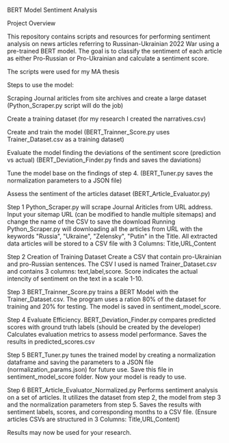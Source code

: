 BERT Model Sentiment Analysis

Project Overview

This repository contains scripts and resources for performing sentiment analysis on news articles referring to Russinan-Ukrainian 2022 War using a pre-trained BERT model. The goal is to classify the sentiment of each article as either Pro-Russian or Pro-Ukrainian and calculate a sentiment score.

The scripts were used for my MA thesis

Steps to use the model:

Scraping Journal ariticles from site archives and create a large dataset (Python_Scraper.py script will do the job)

Create a training dataset (for my research I created the narratives.csv)

Create and train the model (BERT_Trainner_Score.py uses Trainer_Dataset.csv as a training dataset)

Evaluate the model finding the deviations of the sentiment score (prediction vs actual) (BERT_Deviation_Finder.py finds and saves the daviations)

Tune the model base on the findings of step 4. (BERT_Tuner.py saves the normalization parameters to a JSON file)

Assess the sentiment of the articles dataset (BERT_Article_Evaluator.py)

Step 1 Python_Scraper.py will scrape Journal Ariticles from URL address. Input your sitemap URL (can be modified to handle multiple sitemaps) and change the name of the CSV to save the download Running Python_Scraper.py will downloading all the articles from URL with the keywords "Russia", "Ukraine", "Zelensky", "Putin" in the Title. All extracted data articles will be stored to a CSV file with 3 Columns: Title,URL,Content

Step 2 Creation of Training Dataset Create a CSV that contain pro-Ukrainian and pro-Russian sentences. The CSV I used is named Trainer_Dataset.csv and contains 3 columns: text,label,score. Score indicates the actual intencity of sentiment on the text in a scale 1-10.

Step 3 BERT_Trainner_Score.py trains a BERT Model with the Trainer_Dataset.csv. The program uses a ration 80% of the dataset for training and 20% for testing. The model is saved in sentiment_model_score.

Step 4 Evaluate Efficiency. BERT_Deviation_Finder.py compares predicted scores with ground truth labels (should be created by the developer) Calculates evaluation metrics to assess model performance. Saves the results in predicted_scores.csv

Step 5 BERT_Tuner.py tunes the trained model by creating a normalization dataframe and saving the parameters to a JSON file (normalization_params.json) for future use. Save this file in sentiment_model_score folder. Now your model is ready to use.

Step 6 BERT_Article_Evaluator_Normalized.py Performs sentiment analysis on a set of articles. It utilizes the dataset from step 2, the model from step 3 and the normalization parameters from step 5. Saves the results with sentiment labels, scores, and corresponding months to a CSV file. (Ensure articles CSVs are structured in 3 Columns: Title,URL,Content)

Results may now be used for your research.
